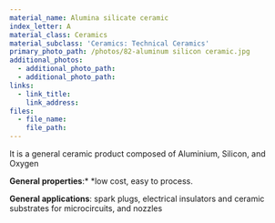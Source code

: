 ```yaml
---
material_name: Alumina silicate ceramic
index_letter: A
material_class: Ceramics
material_subclass: 'Ceramics: Technical Ceramics'
primary_photo_path: /photos/82-aluminum silicon ceramic.jpg
additional_photos:
  - additional_photo_path:
  - additional_photo_path:
links:
  - link_title:
    link_address:
files:
  - file_name:
    file_path:
---
```



It is a general ceramic product composed of Aluminium, Silicon, and Oxygen

**General properties**:*&nbsp;*low cost, easy to process.

**General applications**: spark plugs, electrical insulators and ceramic substrates for microcircuits, and nozzles
